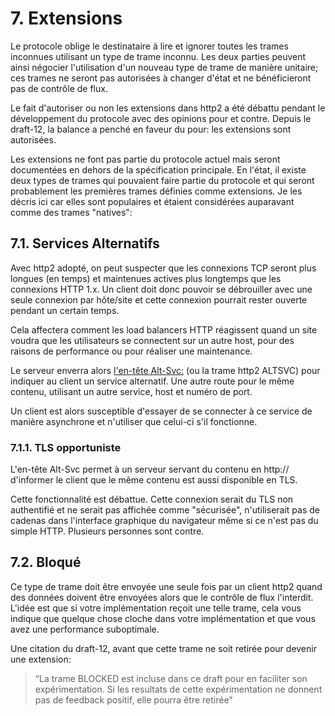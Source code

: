 # 7. Extensions

Le protocole oblige le destinataire à lire et ignorer toutes les trames inconnues utilisant un type de trame inconnu. Les deux parties peuvent ainsi négocier l'utilisation d'un nouveau type de trame de manière unitaire; ces trames ne seront pas autorisées à changer d'état et ne bénéficieront pas de contrôle de flux.

Le fait d'autoriser ou non les extensions dans http2 a été débattu pendant le développement du protocole avec des opinions pour et contre. Depuis le draft-12, la balance a penché en faveur du pour: les extensions sont autorisées.

Les extensions ne font pas partie du protocole actuel mais seront documentées en dehors de la spécification principale. En l'état, il existe deux types de trames qui pouvaient faire partie du protocole et qui seront probablement les premières trames définies comme extensions. Je les décris ici car elles sont populaires et étaient considérées auparavant comme des trames "natives":

## 7.1. Services Alternatifs

Avec http2 adopté, on peut suspecter que les connexions TCP seront plus longues (en temps) et maintenues actives plus longtemps que les connexions HTTP 1.x. Un client doit donc pouvoir se débrouiller avec une seule connexion par hôte/site et cette connexion pourrait rester ouverte pendant un certain temps.

Cela affectera comment les load balancers HTTP réagissent quand un site voudra que les utilisateurs se connectent sur un autre host, pour des raisons de performance ou pour réaliser une maintenance.

Le serveur enverra alors [l'en-tête Alt-Svc:](http://tools.ietf.org/html/draft-ietf-httpbis-alt-svc-07) (ou la trame http2 ALTSVC) pour indiquer au client un service alternatif. Une autre route pour le même contenu, utilisant un autre service, host et numéro de port.

Un client est alors susceptible d'essayer de se connecter à ce service de manière asynchrone et n'utiliser que celui-ci s'il fonctionne.

### 7.1.1. TLS opportuniste

L'en-tête Alt-Svc permet à un serveur servant du contenu en http:// d'informer le client que le même contenu est aussi disponible en TLS.

Cette fonctionnalité est débattue. Cette connexion serait du TLS non authentifié et ne serait pas affichée comme "sécurisée", n'utiliserait pas de cadenas dans l'interface graphique du navigateur même si ce n'est pas du simple HTTP. Plusieurs personnes sont contre.

## 7.2. Bloqué

Ce type de trame doit être envoyée une seule fois par un client http2 quand des données doivent être envoyées alors que le contrôle de flux l'interdit. L'idée est que si votre implémentation reçoit une telle trame, cela vous indique que quelque chose cloche dans votre implémentation et que vous avez une performance suboptimale.

Une citation du draft-12, avant que cette trame ne soit retirée pour devenir une extension:

> “La trame BLOCKED est incluse dans ce draft pour en faciliter son expérimentation. Si les resultats de cette expérimentation ne donnent pas de feedback positif, elle pourra être retirée”

